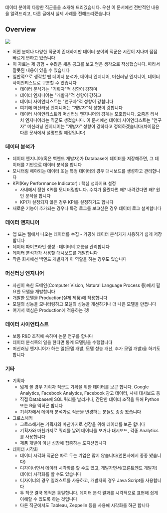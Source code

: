 데이터 분야의 다양한 직군들을 소개해 드리겠습니다. 우선 이 문서에선 전반적인 내용을 알려드리고, 다른 글에서 실제 사례를 전해드리겠습니다

## Overview
<img src="https://www.dropbox.com/s/w1jvsdf0mv8fz4j/%EC%8A%A4%ED%81%AC%EB%A6%B0%EC%83%B7%202018-07-20%2011.56.19.png?raw=1">

- 어떤 분야나 다양한 직군이 존재하지만 데이터 분야의 직군은 시간이 지나며 점점 빠르게 변하고 있습니다
- 이 자료는 제 경험 + 수많은 채용 공고를 보고 얻은 생각으로 작성했습니다. 따라서 잘못된 내용이 있을 수 있습니다
- 일반적으로 생각할 땐 데이터 분석가, 데이터 엔지니어, 머신러닝 엔지니어, 데이터 사이언티스트로 구분할 수 있습니다
	- 데이터 분석가는 "기획자"적 성향이 강하며
	- 데이터 엔지니어는 "개발자"적 성향이 강하고
	- 데이터 사이언티스트는 "연구자"적 성향이 강합니다 
	- 여기에 머신러닝 엔지니어는 "개발자"적 성향이 강합니다
	- 데이터 사이언티스트와 머신러닝 엔지니어의 경계는 모호합니다. 요즘은 리서치 엔지니어라는 직군도 생겼습니다. 이 문서에선 데이터 사이언티스트는 "연구자" 머신러닝 엔지니어는 "개발자" 성향이 강하다고 정의하겠습니다(차이점은 다른 문서에서 설명드릴 예정입니다)


### 데이터 분석가
- 데이터 엔지니어(혹은 백엔드 개발자)가 Database에 데이터를 저장해주면, 그 데이터를 기반으로 데이터 분석을 합니다
- 모니터링 해야되는 데이터 또는 특정 데이터의 경우 대시보드를 생성하고 관리합니다
- KPI(Key Performance Indicator) : 핵심 성과지표 설정
	- 사내에서 정한 KPI를 모니터링합니다. 수치가 올랐다면 왜? 내려갔다면 왜? 원인 분석을 합니다
	- KPI가 설정되지 않은 경우 KPI를 설정하기도 합니다
- 새로운 기능이 추가되는 경우나 특정 로그를 보고싶은 경우 데이터 로그 설계합니다

### 데이터 엔지니어
- 앱 또는 웹에서 나오는 데이터를 수집 - 가공해 데이터 분석가가 사용하기 쉽게 저장합니다
- 데이터 파이프라인 생성 : 데이터의 흐름을 관리합니다
- 데이터 분석가가 사용할 대시보드를 개발합니다
- 작은 회사에선 백엔드 개발자가 이 역할을 하는 경우도 있습니다

### 머신러닝 엔지니어
- 자신이 속한 도메인(Computer Vision, Natural Language Process 등)에서 필요한 모델을 개발합니다
- 개발한 모델을 Production(실제 제품)에 적용합니다
- 모델의 성능을 모니터링하고 모델의 성능을 개선하거나 더 나은 모델을 만듭니다
- 여기서 핵심은 Production에 적용하는 것!

### 데이터 사이언티스트
- 보통 R&D 조직에 속하며 논문 연구를 합니다
- 데이터 분석쪽의 일을 한다면 통계 모델링을 수행합니다
- 머신러닝 엔지니어가 하는 일(모델 개발, 모델 성능 개선, 추가 모델 개발)을 하기도 합니다

### 기타
- 기획자
	- 넓게 볼 경우 기획자 직군도 기획을 위한 데이터를 보곤 합니다. Google Analytics, Facebook Analytics, Facebook 광고 데이터, 사내 대시보드 등
	- 직접 Database에 SQL 쿼리를 날리거나, 간단한 데이터 조작을 위해 Python 또는 R을 익히곤 합니다
	- 기획자에서 데이터 분석가로 직군을 변경하는 분들도 종종 봤습니다
- 그로스해커
	- 그로스해커는 기획자와 마찬가지로 성장을 위해 데이터를 보곤 합니다
	- 기획자와 마찬가지로 쿼리를 날려 데이터를 보거나 대시보드, 각종 Analytics를 사용합니다
	- 제품 개발이 아닌 성장에 집중하는 포지션입니다
- 데이터 시각화
	- 데이터 시각화 직군은 따로 두는 기업은 많지 않습니다(언론사에서 종종 봤습니다)
	- 디자이너면서 데이터 시각화를 할 수도 있고, 개발자면서(프론트엔드 개발자) 데이터 시각화를 할 수도 있습니다
	- 디자이너의 경우 일러스트를 사용하고, 개발자의 경우 Java Script를 사용합니다
	- 두 직군 결국 목적은 동일합니다. 데이터 분석 결과를 시각적으로 표현해 쉽게 이해할 수 있도록 하는 것입니다
	- 다른 직군에서도 Tableau, Zeppelin 등을 사용해 시각화를 하곤 합니다

